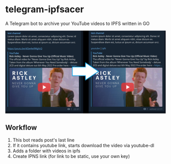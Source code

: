 # telegram-ipfsacer
A Telegram bot to archive your YouTube videos to IPFS written in GO

![](https://raw.githubusercontent.com/thedmdim/telegram-ipfs-archiver/master/example.jpg)

## Workflow

1. This bot reads post's last line
3. If it contains youtube link, starts download the video via youtube-dl
4. Adds a folder with videos in ipfs
5. Create IPNS link (for link to be static, use your own key)
